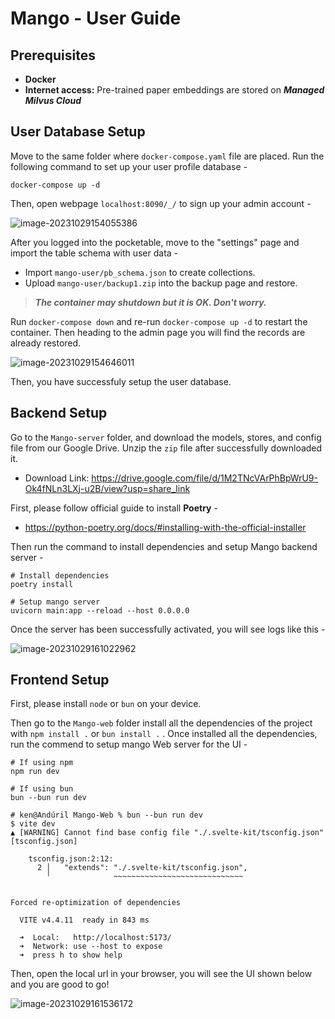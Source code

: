 # Mango - User Guide

## Prerequisites

* **Docker**
* **Internet access:** Pre-trained paper embeddings are stored on ***Managed Milvus Cloud***

## User Database Setup

Move to the same folder where `docker-compose.yaml` file are placed. Run the following command to set up your user profile database -

```
docker-compose up -d
```

Then, open webpage `localhost:8090/_/` to sign up your admin account -

![image-20231029154055386](https://alipicbed.oss-cn-beijing.aliyuncs.com/img/image-20231029154055386.png)

After you logged into the pocketable, move to the "settings" page and import the table schema with user data -

* Import `mango-user/pb_schema.json` to create collections.
* Upload `mango-user/backup1.zip` into the backup page and restore.

> ***The container may shutdown but it is OK. Don't worry.*** 

Run `docker-compose down` and re-run `docker-compose up -d` to restart the container. Then heading to the admin page you will find the records are already restored.

![image-20231029154646011](https://alipicbed.oss-cn-beijing.aliyuncs.com/img/image-20231029154646011.png)

Then, you have successfuly setup the user database.

## Backend Setup

Go to the `Mango-server` folder, and download the models, stores, and config file from our Google Drive. Unzip the `zip` file after successfully downloaded it.

* Download Link: https://drive.google.com/file/d/1M2TNcVArPhBpWrU9-Ok4fNLn3LXj-u2B/view?usp=share_link

First, please follow official guide to install **Poetry** -

* https://python-poetry.org/docs/#installing-with-the-official-installer

Then run the command to install dependencies and setup Mango backend server -

```
# Install dependencies
poetry install

# Setup mango server
uvicorn main:app --reload --host 0.0.0.0
```

Once the server has been successfully activated, you will see logs like this -

![image-20231029161022962](https://alipicbed.oss-cn-beijing.aliyuncs.com/img/image-20231029161022962.png)

## Frontend Setup

First, please install `node` or `bun` on your device.

Then go to the `Mango-web` folder install all the dependencies of the project with `npm install .` or `bun install .` . Once installed all the dependencies, run the commend to setup mango Web server for the UI -

```
# If using npm
npm run dev

# If using bun
bun --bun run dev

# ken@Andúril Mango-Web % bun --bun run dev
$ vite dev
▲ [WARNING] Cannot find base config file "./.svelte-kit/tsconfig.json" [tsconfig.json]

    tsconfig.json:2:12:
      2 │   "extends": "./.svelte-kit/tsconfig.json",
        ╵              ~~~~~~~~~~~~~~~~~~~~~~~~~~~~~


Forced re-optimization of dependencies

  VITE v4.4.11  ready in 843 ms

  ➜  Local:   http://localhost:5173/
  ➜  Network: use --host to expose
  ➜  press h to show help
```

Then, open the local url in your browser, you will see the UI shown below and you are good to go!

![image-20231029161536172](https://alipicbed.oss-cn-beijing.aliyuncs.com/img/image-20231029161536172.png)